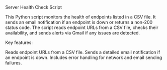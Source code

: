 Server Health Check Script

This Python script monitors the health of endpoints listed in a CSV file. It sends an email notification if an endpoint is down or returns a non-200 status code. The script reads endpoint URLs from a CSV file, checks their availability, and sends alerts via Gmail if any issues are detected.

Key features:

Reads endpoint URLs from a CSV file.
Sends a detailed email notification if an endpoint is down.
Includes error handling for network and email sending failures.
